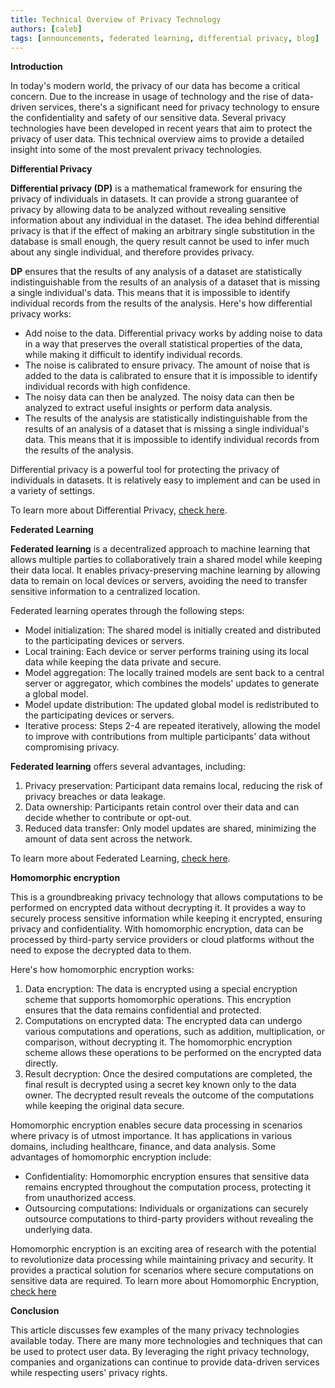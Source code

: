 ```yaml
---
title: Technical Overview of Privacy Technology
authors: [caleb]
tags: [announcements, federated learning, differential privacy, blog]
---
```

**Introduction**

In today's modern world, the privacy of our data has become a critical concern. Due to the increase in usage of technology and the rise of data-driven services, there's a significant need for privacy technology to ensure the confidentiality and safety of our sensitive data. Several privacy technologies have been developed in recent years that aim to protect the privacy of user data. This technical overview aims to provide a detailed insight into some of the most prevalent privacy technologies.

**Differential Privacy**

**Differential privacy (DP)** is a mathematical framework for ensuring the privacy of individuals in datasets. It can provide a strong guarantee of privacy by allowing data to be analyzed without revealing sensitive information about any individual in the dataset.
The idea behind differential privacy is that if the effect of making an arbitrary single substitution in the database is small enough, the query result cannot be used to infer much about any single individual, and therefore provides privacy.

**DP** ensures that the results of any analysis of a dataset are statistically indistinguishable from the results of an analysis of a dataset that is missing a single individual's data. This means that it is impossible to identify individual records from the results of the analysis.
Here's how differential privacy works:
* Add noise to the data. Differential privacy works by adding noise to data in a way that preserves the overall statistical properties of the data, while making it difficult to identify individual records.
* The noise is calibrated to ensure privacy. The amount of noise that is added to the data is calibrated to ensure that it is impossible to identify individual records with high confidence.
* The noisy data can then be analyzed. The noisy data can then be analyzed to extract useful insights or perform data analysis.
* The results of the analysis are statistically indistinguishable from the results of an analysis of a dataset that is missing a single individual's data. This means that it is impossible to identify individual records from the results of the analysis.

Differential privacy is a powerful tool for protecting the privacy of individuals in datasets. It is relatively easy to implement and can be used in a variety of settings.

To learn more about Differential Privacy, [check here](/resources/differential-privacy).

**Federated Learning**

**Federated learning** is a decentralized approach to machine learning that allows multiple parties to collaboratively train a shared model while keeping their data local. It enables privacy-preserving machine learning by allowing data to remain on local devices or servers, avoiding the need to transfer sensitive information to a centralized location.

Federated learning operates through the following steps:
* Model initialization: The shared model is initially created and distributed to the participating devices or servers.
* Local training: Each device or server performs training using its local data while keeping the data private and secure.
* Model aggregation: The locally trained models are sent back to a central server or aggregator, which combines the models' updates to generate a global model.
* Model update distribution: The updated global model is redistributed to the participating devices or servers.
* Iterative process: Steps 2-4 are repeated iteratively, allowing the model to improve with contributions from multiple participants' data without compromising privacy.

**Federated learning** offers several advantages, including:
1. Privacy preservation: Participant data remains local, reducing the risk of privacy breaches or data leakage.
2. Data ownership: Participants retain control over their data and can decide whether to contribute or opt-out.
3. Reduced data transfer: Only model updates are shared, minimizing the amount of data sent across the network.

To learn more about Federated Learning, [check here](/resources/federated-learning).

**Homomorphic encryption**

This is a groundbreaking privacy technology that allows computations to be performed on encrypted data without decrypting it. It provides a way to securely process sensitive information while keeping it encrypted, ensuring privacy and confidentiality. With homomorphic encryption, data can be processed by third-party service providers or cloud platforms without the need to expose the decrypted data to them.

Here's how homomorphic encryption works:
1. Data encryption: The data is encrypted using a special encryption scheme that supports homomorphic operations. This encryption ensures that the data remains confidential and protected.
2. Computations on encrypted data: The encrypted data can undergo various computations and operations, such as addition, multiplication, or comparison, without decrypting it. The homomorphic encryption scheme allows these operations to be performed on the encrypted data directly.
3. Result decryption: Once the desired computations are completed, the final result is decrypted using a secret key known only to the data owner. The decrypted result reveals the outcome of the computations while keeping the original data secure.

Homomorphic encryption enables secure data processing in scenarios where privacy is of utmost importance. It has applications in various domains, including healthcare, finance, and data analysis.
Some advantages of homomorphic encryption include:
* Confidentiality: Homomorphic encryption ensures that sensitive data remains encrypted throughout the computation process, protecting it from unauthorized access.
* Outsourcing computations: Individuals or organizations can securely outsource computations to third-party providers without revealing the underlying data.

Homomorphic encryption is an exciting area of research with the potential to revolutionize data processing while maintaining privacy and security. It provides a practical solution for scenarios where secure computations on sensitive data are required.
To learn more about Homomorphic Encryption, [check here](/resources/homomorphic-encryption)

**Conclusion**

This article discusses few examples of the many privacy technologies available today. There are many more technologies and techniques that can be used to protect user data. By leveraging the right privacy technology, companies and organizations can continue to provide data-driven services while respecting users' privacy rights.
